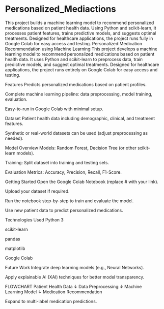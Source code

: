 # Personalized_Mediactions
This project builds a machine learning model to recommend personalized medications based on patient health data. Using Python and scikit-learn, it processes patient features, trains predictive models, and suggests optimal treatments. Designed for healthcare applications, the project runs fully in Google Colab for easy access and testing.
Personalized Medication Recommendation using Machine Learning
This project develops a machine learning model to recommend personalized medications based on patient health data. It uses Python and scikit-learn to preprocess data, train predictive models, and suggest optimal treatments. Designed for healthcare applications, the project runs entirely on Google Colab for easy access and testing.

Features
Predicts personalized medications based on patient profiles.

Complete machine learning pipeline: data preprocessing, model training, evaluation.

Easy-to-run in Google Colab with minimal setup.

Dataset
Patient health data including demographic, clinical, and treatment features.

Synthetic or real-world datasets can be used (adjust preprocessing as needed).

Model Overview
Models: Random Forest, Decision Tree (or other scikit-learn models).

Training: Split dataset into training and testing sets.

Evaluation Metrics: Accuracy, Precision, Recall, F1-Score.

Getting Started
Open the Google Colab Notebook (replace # with your link).

Upload your dataset if required.

Run the notebook step-by-step to train and evaluate the model.

Use new patient data to predict personalized medications.

Technologies Used
Python 3

scikit-learn

pandas

matplotlib

Google Colab

Future Work
Integrate deep learning models (e.g., Neural Networks).

Apply explainable AI (XAI) techniques for better model transparency.

FLOWCHART
Patient Health Data
       ↓
Data Preprocessing
       ↓
Machine Learning Model
       ↓
Medication Recommendation


Expand to multi-label medication predictions.
